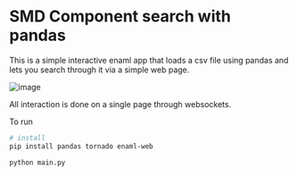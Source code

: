 # SMD Component search with pandas

This is a simple interactive enaml app that loads a csv file using pandas and
lets you search through it via a simple web page.

![image](https://user-images.githubusercontent.com/380158/51365747-db28e480-1aaf-11e9-8c8e-c274acbee85c.png)


All interaction is done on a single page through websockets.

To run

```bash
# install
pip install pandas tornado enaml-web

python main.py

```
